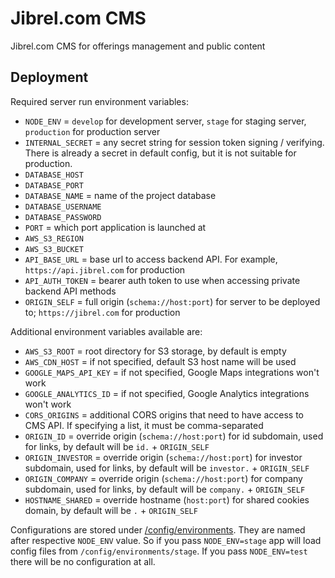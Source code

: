 # Jibrel.com CMS

Jibrel.com CMS for offerings management and public content

## Deployment

Required server run environment variables:

- `NODE_ENV` = `develop` for development server, `stage` for staging server, `production` for production server
- `INTERNAL_SECRET` = any secret string for session token signing / verifying. There is already a secret in default config, but it is not suitable for production.
- `DATABASE_HOST`
- `DATABASE_PORT`
- `DATABASE_NAME` = name of the project database
- `DATABASE_USERNAME`
- `DATABASE_PASSWORD`
- `PORT` = which port application is launched at
- `AWS_S3_REGION`
- `AWS_S3_BUCKET`
- `API_BASE_URL` = base url to access backend API. For example, `https://api.jibrel.com` for production
- `API_AUTH_TOKEN` = bearer auth token to use when accessing private backend API methods
- `ORIGIN_SELF` = full origin (`schema://host:port`) for server to be deployed to; `https://jibrel.com` for production

Additional environment variables available are:

- `AWS_S3_ROOT` = root directory for S3 storage, by default is empty
- `AWS_CDN_HOST` = if not specified, default S3 host name will be used
- `GOOGLE_MAPS_API_KEY` = if not specified, Google Maps integrations won't work
- `GOOGLE_ANALYTICS_ID` = if not specified, Google Analytics integrations won't work
- `CORS_ORIGINS` = additional CORS origins that need to have access to CMS API. If specifying a list, it must be comma-separated
- `ORIGIN_ID` = override origin (`schema://host:port`) for id subdomain, used for links, by default will be `id.` + `ORIGIN_SELF`
- `ORIGIN_INVESTOR` = override origin (`schema://host:port`) for investor subdomain, used for links, by default will be `investor.` + `ORIGIN_SELF`
- `ORIGIN_COMPANY` = override origin (`schema://host:port`) for company subdomain, used for links, by default will be `company.` + `ORIGIN_SELF`
- `HOSTNAME_SHARED` = override hostname (`host:port`) for shared cookies domain, by default will be `.` + `ORIGIN_SELF`

Configurations are stored under [/config/environments](./config/environments). They are named after respective `NODE_ENV` value. So if you pass `NODE_ENV=stage` app will load config files from `/config/environments/stage`. If you pass `NODE_ENV=test` there will be no configuration at all.

